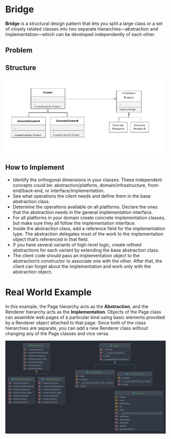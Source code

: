 # Bridge

**Bridge** is a structural design pattern that lets you split a large class or a set of closely related classes into two
separate hierarchies—abstraction and implementation—which can be developed independently of each other.

## Problem

## Structure

<img src="assets/scheme.jpg" alt="Bridge"/>

## How to Implement

- Identify the orthogonal dimensions in your classes. These independent concepts could be: abstraction/platform,
  domain/infrastructure, front-end/back-end, or interface/implementation.
- See what operations the client needs and define them in the base abstraction class.
- Determine the operations available on all platforms. Declare the ones that the abstraction needs in the general
  implementation interface.
- For all platforms in your domain create concrete implementation classes, but make sure they all follow the
  implementation interface.
- Inside the abstraction class, add a reference field for the implementation type. The abstraction delegates most of the
  work to the implementation object that’s referenced in that field.
- If you have several variants of high-level logic, create refined abstractions for each variant by extending the base
  abstraction class.
- The client code should pass an implementation object to the abstraction’s constructor to associate one with the other.
  After that, the client can forget about the implementation and work only with the abstraction object.

# Real World Example

In this example, the Page hierarchy acts as the **Abstraction**, and the Renderer hierarchy acts as the
**Implementation**. Objects of the Page class can assemble web pages of a particular kind using basic elements provided
by a Renderer object attached to that page. Since both of the class hierarchies are separate, you can add a new Renderer
class without changing any of the Page classes and vice versa.

<img src="assets/uml.png" alt="Bridge Example"/>
